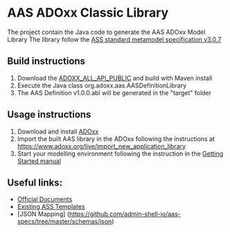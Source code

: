 # AAS ADOxx Classic Library

The project contain the Java code to generate the AAS ADOxx Model Library
The library follow the [ASS standard metamodel specification v3.0.7](https://github.com/admin-shell-io/aas-specs/releases/tag/V3.0.7)

## Build instructions

1) Download the [ADOXX_ALL_API_PUBLIC](https://git.boc-group.eu/adoxx/adoxx_all_api_public) and build with Maven install 
2) Execute the Java class org.adoxx.aas.AASDefinitionLibrary
3) The AAS Definition v1.0.0.abl will be generated in the "target" folder

## Usage instructions
1) Download and install [ADOxx](https://adoxx.org/)
2) Import the built AAS library in the ADOxx following the instructions at https://www.adoxx.org/live/import_new_application_library 
3) Start your modelling environment following the instruction in the [Getting Started manual](https://adoxx.org/documentation/01_getting_started/04_start_adoxx.html#starting-the-modelling-toolkit)

## Useful links:
- [Official Documents](https://industrialdigitaltwin.org/en/content-hub/downloads)
- [Existing ASS Templates](https://industrialdigitaltwin.org/en/content-hub/submodels)
- [JSON Mapping] (https://github.com/admin-shell-io/aas-specs/tree/master/schemas/json)